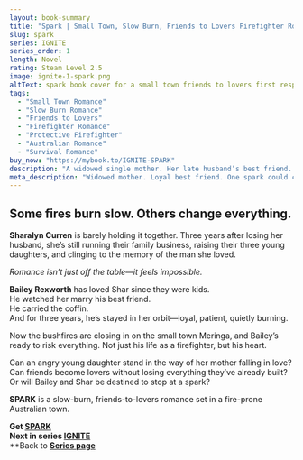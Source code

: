 ```yaml
---
layout: book-summary
title: "Spark | Small Town, Slow Burn, Friends to Lovers Firefighter Romance"
slug: spark
series: IGNITE
series_order: 1
length: Novel
rating: Steam Level 2.5
image: ignite-1-spark.png
altText: spark book cover for a small town friends to lovers first responder romance
tags:
  - "Small Town Romance"
  - "Slow Burn Romance"
  - "Friends to Lovers"
  - "Firefighter Romance"
  - "Protective Firefighter"
  - "Australian Romance"
  - "Survival Romance"
buy_now: "https://mybook.to/IGNITE-SPARK"
description: "A widowed single mother. Her late husband’s best friend. One spark could change everything. SPARK is a slow-burn, friends-to-lovers romance set in the fire-prone town of Meringa. Shar is raising three daughters alone. Bailey has loved her quietly for years. But when the bushfires rage, love might be the only thing worth risking. First in the IGNITE series. Free with Kindle Unlimited."
meta_description: "Widowed mother. Loyal best friend. One spark could change everything. A slow-burn firefighter romance set in small-town Australia."
---
```


## Some fires burn slow. Others change everything.

**Sharalyn Curren** is barely holding it together. Three years after losing her husband, she’s still running their family business, raising their three young daughters, and clinging to the memory of the man she loved. 

_Romance isn’t just off the table—it feels impossible._

**Bailey Rexworth** has loved Shar since they were kids.  
He watched her marry his best friend.  
He carried the coffin.  
And for three years, he’s stayed in her orbit—loyal, patient, quietly burning.

Now the bushfires are closing in on the small town Meringa, and Bailey’s ready to risk everything. Not just his life as a firefighter, but his heart. 

Can an angry young daughter stand in the way of her mother falling in love?  
Can friends become lovers without losing everything they’ve already built?  
Or will Bailey and Shar be destined to stop at a spark?

**SPARK** is a slow-burn, friends-to-lovers romance set in a fire-prone Australian town. 

**Get [SPARK](https://mybook.to/IGNITE-SPARK "SPARK")**  
**Next in series [IGNITE](https://mybook.to/IGNITE "IGNITE")**  
**Back to **[Series page](/series/ignite)**
